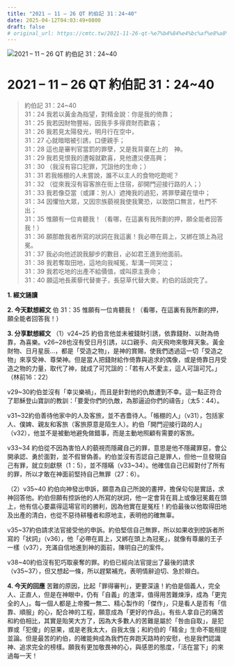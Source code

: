 ```yaml
---
title: "2021 – 11 – 26 QT 約伯記 31：24~40"
date: 2025-04-12T04:03:49+0800
draft: false
# original_url: https://cmtc.tw/2021-11-26-qt-%e7%b4%84%e4%bc%af%e8%a8%98-31%ef%bc%9a2440
---
```


![2021 – 11 – 26 QT 約伯記 31：24\~40](/images/qt.jpg   "2021 – 11 – 26 QT 約伯記 31：24\~40")

# 2021 – 11 – 26 QT 約伯記 31：24\~40

> 約伯記 31：24\~40  
> 31：24 我若以黃金為指望，對精金說：你是我的倚靠；  
> 31：25 我若因財物豐裕，因我手多得資財而歡喜；  
> 31：26 我若見太陽發光，明月行在空中，  
> 31：27 心就暗暗被引誘，口便親手；  
> 31：28 這也是審判官當罰的罪孽，又是我背棄在上的　神。  
> 31：29 我若見恨我的遭報就歡喜，見他遭災便高興；  
> 31：30 （我沒有容口犯罪，咒詛他的生命；）  
> 31：31 若我帳棚的人未嘗說，誰不以主人的食物吃飽呢？  
> 31：32 （從來我沒有容客旅在街上住宿，卻開門迎接行路的人；）  
> 31：33 我若像亞當（或譯：別人）遮掩我的過犯，將罪孽藏在懷中；  
> 31：34 因懼怕大眾，又因宗族藐視我使我驚恐，以致閉口無言，杜門不出；  
> 31：35 惟願有一位肯聽我！（看哪，在這裏有我所劃的押，願全能者回答我！）  
> 31：36 願那敵我者所寫的狀詞在我這裏！我必帶在肩上，又綁在頭上為冠冕。  
> 31：37 我必向他述說我腳步的數目，必如君王進到他面前。  
> 31：38 我若奪取田地，這地向我喊冤，犁溝一同哭泣；  
> 31：39 我若吃地的出產不給價值，或叫原主喪命；  
> 31：40 願這地長蒺藜代替麥子，長惡草代替大麥。約伯的話說完了。

**1. 經文誦讀**

**2.  今天默想經文**
伯 31：35 惟願有一位肯聽我！（看哪，在這裏有我所劃的押，願全能者回答我！）

**3. 分享默想經文**
（1）v24\~25 約伯言他並未被錢財引誘，依靠錢財、以財為倚靠，為喜樂。v26\~28也沒有受日月引誘，以口親手、向天飛吻來敬拜天象。黃金財物、日月星辰…，都是「受造之物」，是神的賞賜，使我們透過這一切「受造之物」來享受神、尊榮神。但是當人把錢財給作倚靠與追求的偶像，或是倚靠日月受造之物的力量，取代了神，就成了可咒詛的：「若有人不愛主，這人可詛可咒。」（林前16：22）

v29\~30約伯並沒有「幸災樂禍」，而且是針對他的仇敵遭到不幸。這一點正符合了耶穌登山寶訓的教訓：「要愛你們的仇敵，為那逼迫你們的禱告」（太5：44）。

v31\~32約伯善待他家中的人及客旅，並不吝嗇待人。「帳棚的人」（v31），包括家人、僕婢、親友和客旅（客旅原意是陌生人）。約伯「開門迎接行路的人」（v32），他並不是被動地避免做錯事，而是主動地照顧有需要的客旅。

v33\~34 約伯從不因為害怕人的藐視而隱藏自己的罪，意思是他不隱藏罪惡，會公開承認、勇於面對，並不假冒偽善。約伯並沒有否認自己是罪人，但他一旦發現自己有罪，就立刻獻祭（1：5），並不隱瞞（v33\~34）。他確信自己已經對付了所有的罪，所以才敢在神面前堅持自己無罪（27：6）。

（2）v35\~40 約伯向神發出申訴，願意為自己所說的畫押，擔保句句是實話，求神回答他。約伯但願有控訴他的人所寫的狀詞，他一定會背在肩上或像冠冕戴在頭上，他有信心要贏得這場官司的勝利，因為他實在是冤枉！約伯最後以他取得田地及出產的清白，也從不惡待耕種者和原地主，表明他的確無辜。

v35\~37約伯請求法官接受他的申訴。約伯堅信自己無罪，所以如果收到控訴者所寫的「狀詞」（v36），他「必帶在肩上，又綁在頭上為冠冕」，就像有尊嚴的王子一樣（v37），充滿自信地進到神的面前，陳明自己的案件。

v38\~40約伯沒有犯巧取豪奪的罪。約伯已經向法官提出了最後的請求（v35\~37），但又想起一條，所以趕緊補充，表明情辭迫切、急於辯白。

**4. 今天的回應**
苦難的原因，比起「罪得審判」，更要深遠！約伯是個義人，完全人、正直人，但是在神眼中，仍有「自義」的渣滓，值得用苦難煉淨，成為「更完全的人」。每一個人都是上帝獨一無二、精心製作的「傑作」，只是看人是否有「信靠、順服」的心，配合神的工程，願意成為「更好的作品」。有些人拿自己的痛苦和約伯相比，其實是貽笑大方了，因為大多數人的苦難是屬於「咎由自取」，是犯罪或「犯傻」的惡果，或是老我太大，自我太強；和約伯的「精金」生命不能相提並論。但是最苦的約伯，的確能夠成為我們在奔跑天路時的安慰，也是我們認識神、追求完全的榜樣。願我有更加敬畏神的心，與感恩的態度，「活在當下」的來過每一天！
